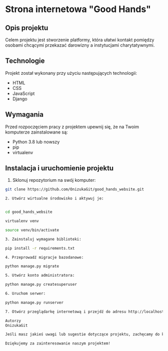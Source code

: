 # Strona internetowa "Good Hands"

## Opis projektu

Celem projektu jest stworzenie platformy, która ułatwi kontakt pomiędzy osobami chcącymi przekazać darowizny a instytucjami charytatywnymi.

## Technologie

Projekt został wykonany przy użyciu następujących technologii:

- HTML
- CSS
- JavaScript
- Django

## Wymagania

Przed rozpoczęciem pracy z projektem upewnij się, że na Twoim komputerze zainstalowane są:

- Python 3.8 lub nowszy
- pip
- virtualenv

## Instalacja i uruchomienie projektu

1. Sklonuj repozytorium na swój komputer:
```bash
git clone https://github.com/OnizukaGit/good_hands_website.git

2. Utwórz wirtualne środowisko i aktywuj je:


cd good_hands_website

virtualenv venv

source venv/bin/activate

3. Zainstaluj wymagane biblioteki:

pip install -r requirements.txt

4. Przeprowadź migracje bazodanowe:

python manage.py migrate

5. Utwórz konto administratora:

python manage.py createsuperuser

6. Uruchom serwer:

python manage.py runserver

7. Otwórz przeglądarkę internetową i przejdź do adresu http://localhost:8000/ aby uruchomić stronę.

Autorzy
OnizukaGit

Jeśli masz jakieś uwagi lub sugestie dotyczące projektu, zachęcamy do kontaktu z autorem.

Dziękujemy za zainteresowanie naszym projektem!
